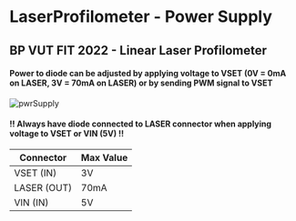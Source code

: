 # LaserProfilometer - Power Supply

## BP VUT FIT 2022 - Linear Laser Profilometer

#### Power to diode can be adjusted by applying voltage to VSET (0V = 0mA on LASER, 3V = 70mA on LASER) or by sending PWM signal to VSET

![pwrSupply](https://user-images.githubusercontent.com/79001413/193200362-36d14234-8879-4ebf-aa8f-c2eb54cff3ba.png)

#### !! Always have diode connected to LASER connector when applying voltage to VSET or VIN (5V) !!



| Connector   | Max Value   |
| ----------- | ----------- |
| VSET (IN)   | 3V          |
| LASER (OUT) | 70mA        |
| VIN (IN)    | 5V          |

